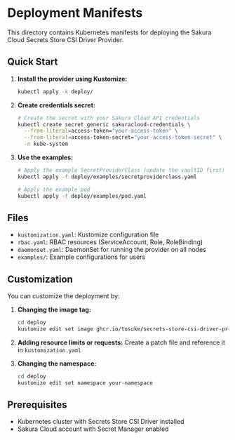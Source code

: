# Deployment Manifests

This directory contains Kubernetes manifests for deploying the Sakura Cloud Secrets Store CSI Driver Provider.

## Quick Start

1. **Install the provider using Kustomize:**
   ```bash
   kubectl apply -k deploy/
   ```

2. **Create credentials secret:**
   ```bash
   # Create the secret with your Sakura Cloud API credentials
   kubectl create secret generic sakuracloud-credentials \
     --from-literal=access-token="your-access-token" \
     --from-literal=access-token-secret="your-access-token-secret" \
     -n kube-system
   ```

3. **Use the examples:**
   ```bash
   # Apply the example SecretProviderClass (update the vaultID first)
   kubectl apply -f deploy/examples/secretproviderclass.yaml
   
   # Apply the example pod
   kubectl apply -f deploy/examples/pod.yaml
   ```

## Files

- `kustomization.yaml`: Kustomize configuration file
- `rbac.yaml`: RBAC resources (ServiceAccount, Role, RoleBinding)  
- `daemonset.yaml`: DaemonSet for running the provider on all nodes
- `examples/`: Example configurations for users

## Customization

You can customize the deployment by:

1. **Changing the image tag:**
   ```bash
   cd deploy
   kustomize edit set image ghcr.io/tosuke/secrets-store-csi-driver-provider-sakuracloud:v1.0.0
   ```

2. **Adding resource limits or requests:**
   Create a patch file and reference it in `kustomization.yaml`

3. **Changing the namespace:**
   ```bash
   cd deploy  
   kustomize edit set namespace your-namespace
   ```

## Prerequisites

- Kubernetes cluster with Secrets Store CSI Driver installed
- Sakura Cloud account with Secret Manager enabled